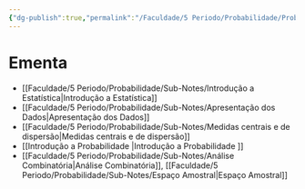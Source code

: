 ```yaml
---
{"dg-publish":true,"permalink":"/Faculdade/5 Periodo/Probabilidade/Probabilidade & Estatística/","tags":["root"],"created":"2024-02-21T10:52:22.602-03:00"}
---
```



# Ementa 
- [[Faculdade/5 Periodo/Probabilidade/Sub-Notes/Introdução a Estatística\|Introdução a Estatística]]
- [[Faculdade/5 Periodo/Probabilidade/Sub-Notes/Apresentação dos Dados\|Apresentação dos Dados]]
- [[Faculdade/5 Periodo/Probabilidade/Sub-Notes/Medidas centrais e de dispersão\|Medidas centrais e de dispersão]]
- [[Introdução a Probabilidade \|Introdução a Probabilidade ]]
- [[Faculdade/5 Periodo/Probabilidade/Sub-Notes/Análise Combinatória\|Análise Combinatória]], [[Faculdade/5 Periodo/Probabilidade/Sub-Notes/Espaço Amostral\|Espaço Amostral]]